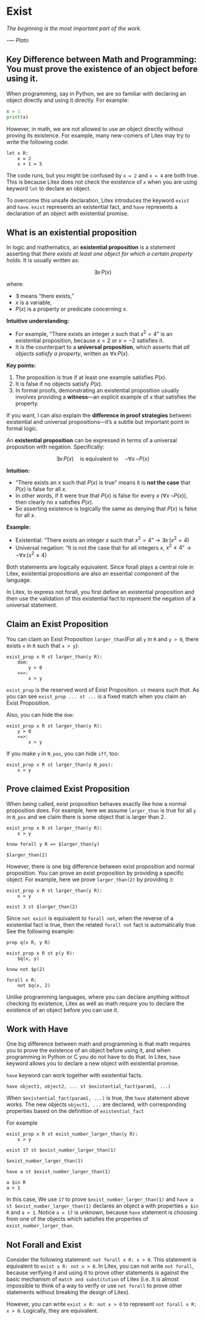# Exist

_The beginning is the most important part of the work._

_-— Plato_

## Key Difference between Math and Programming: You must prove the existence of an object before using it.

When programming, say in Python, we are so familiar with declaring an object directly and using it directly. For example:

```python
x = 1
print(x)
```

However, in math, we are not allowed to use an object directly without proving its existence. For example, many new-comers of Litex may try to write the following code:

```litex
let x R:
    x = 2
    x + 1 = 5
```

The code runs, but you might be confused by `x = 2` and `x = 4` are both true. This is because Litex does not check the existence of `x` when you are using keyword `let` to declare an object.

To overcome this unsafe declaration, Litex introduces the keyword `exist` and `have`. `exist` represents an existential fact, and `have` represents a declaration of an object with existential promise.

## What is an existential proposition

In logic and mathematics, an **existential proposition** is a statement asserting that *there exists at least one object for which a certain property holds*. It is usually written as:

$$
\exists x \, P(x)
$$

where:

* $\exists$ means “there exists,”
* $x$ is a variable,
* $P(x)$ is a property or predicate concerning $x$.

**Intuitive understanding:**

* For example, “There exists an integer $x$ such that $x^2 = 4$” is an existential proposition, because $x = 2$ or $x = -2$ satisfies it.
* It is the counterpart to a **universal proposition**, which asserts that *all objects satisfy a property*, written as $\forall x \, P(x)$.

**Key points:**

1. The proposition is true if at least one example satisfies $P(x)$.
2. It is false if no objects satisfy $P(x)$.
3. In formal proofs, demonstrating an existential proposition usually involves providing a **witness**—an explicit example of $x$ that satisfies the property.

If you want, I can also explain the **difference in proof strategies** between existential and universal propositions—it’s a subtle but important point in formal logic.

An **existential proposition** can be expressed in terms of a universal proposition with negation. Specifically:

$$
\exists x \, P(x) \quad \text{is equivalent to} \quad \neg \forall x \, \neg P(x)
$$

**Intuition:**

* “There exists an $x$ such that $P(x)$ is true” means it is **not the case** that $P(x)$ is false for all $x$.
* In other words, if it were true that $P(x)$ is false for every $x$ ($\forall x \, \neg P(x)$), then clearly no $x$ satisfies $P(x)$.
* So asserting existence is logically the same as denying that $P(x)$ is false for all $x$.

**Example:**

* Existential: “There exists an integer $x$ such that $x^2 = 4$” → $\exists x \, (x^2 = 4)$
* Universal negation: “It is not the case that for all integers $x$, $x^2 \neq 4$” → $\neg \forall x \, (x^2 \neq 4)$

Both statements are logically equivalent. Since forall plays a central role in Litex, existential propositions are also an essential component of the language.

In Litex, to express not forall, you first define an existential proposition and then use the validation of this existential fact to represent the negation of a universal statement.

## Claim an Exist Proposition

You can claim an Exist Proposition `larger_than`(For all `y` in `R` and `y > 0`, there exists `x` in `R` such that `x > y`):

```litex
exist_prop x R st larger_than(y R):
    dom:
        y > 0
    <=>:
        x > y
```
`exist_prop` is the reserved word of Exist Proposition. `st` means *such that*. As you can see `exist_prop ... st ...` is a fixed match when you claim an Exist Proposition. 

Also, you can hide the `dom`:

```litex
exist_prop x R st larger_than(y R):
    y > 0
    <=>:
        x > y
```

If you make `y` in `N_pos`, you can hide `iff`, too:

```litex
exist_prop x R st larger_than(y N_pos):
    x > y
```

## Prove claimed Exist Proposition

When being called, exist proposition behaves exactly like how a normal proposition does. For example, here we assume `larger_than` is true for all `y` in `N_pos` and we claim there is some object that is larger than 2.

```litex
exist_prop x R st larger_than(y R):
    x > y

know forall y R => $larger_than(y)

$larger_than(2)
```

However, there is one big difference between exist proposition and normal proposition. You can prove an exist proposition by providing a specific object. For example, here we prove `larger_than(2)` by providing `3`:

```litex
exist_prop x R st larger_than(y R):
    x > y

exist 3 st $larger_than(2)
```

Since `not exist` is equivalent to `forall not`, when the reverse of a existential fact is true, then the related `forall not` fact is automatically true. See the following example:

```litex
prop q(x R, y R)

exist_prop x R st p(y R):
    $q(x, y)

know not $p(2)

forall x R:
    not $q(x, 2)
```

Unlike programming languages, where you can declare anything without checking its existence, Litex as well as math require you to declare the existence of an object before you can use it.

## Work with Have

One big difference between math and programming is that math requires you to prove the existence of an object before using it, and when programming in Python or C you do not have to do that. In Litex, `have` keyword allows you to declare a new object with existential promise.

`have` keyword can work together with existential facts.

```
have object1, object2, ... st $existential_fact(param1, ...)
```

When `$existential_fact(param1, ...)` is true, the `have` statement above works. The new objects `object1, ...` are declared, with corresponding properties based on the definition of `existential_fact`

For example

```litex
exist_prop x R st exist_number_larger_than(y R):
    x > y

exist 17 st $exist_number_larger_than(1)

$exist_number_larger_than(1)

have a st $exist_number_larger_than(1)

a $in R
a > 1
```

In this case, We use `17` to prove `$exist_number_larger_than(1)` and `have a st $exist_number_larger_than(1)` declares an object a with properties `a $in R` and `a > 1`. Notice `a = 17` is unknown, because `have` statement is choosing from one of the objects which satisfies the properties of `exist_number_larger_than`.

## Not Forall and Exist

Consider the following statement: `not forall x R: x > 0`. This statement is equivalent to `exist x R: not x > 0`. In Litex, you can not write `not forall`, because verifying it and using it to prove other statements is against the basic mechanism of `match and substitution` of Litex (i.e. It is almost impossible to think of a way to verify or use `not forall` to prove other statements without breaking the design of Litex).

However, you can write `exist x R: not x > 0` to represent `not forall x R: x > 0`. Logically, they are equivalent.